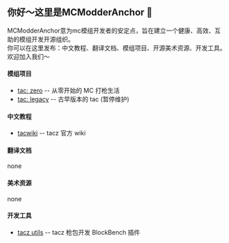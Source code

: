 ## 你好～这里是MCModderAnchor 👋   
MCModderAnchor意为mc模组开发者的安定点，旨在建立一个健康、高效、互助的模组开发开源组织。   
你可以在这里发布：中文教程、翻译文档、模组项目、开源美术资源、开发工具。   
欢迎加入我们～   
#### 模组项目
 - [tac: zero](https://github.com/MCModderAnchor/TACZ) -- 从零开始的 MC 打枪生活
 - [tac: legacy](https://github.com/MCModderAnchor/TaCG_1.16.5) -- 古早版本的 tac (暂停维护)
#### 中文教程 
 - [tacwiki](https://tacwiki.mcma.club/zh/) -- tacz 官方 wiki
#### 翻译文档
none   
#### 美术资源
none   
#### 开发工具
- [tacz utils](https://github.com/MCModderAnchor/tacz-utils) -- tacz 枪包开发 BlockBench 插件
